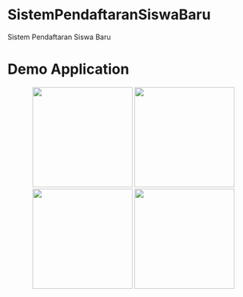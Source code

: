 # SistemPendaftaranSiswaBaru
Sistem Pendaftaran Siswa Baru

# Demo Application
<p align="center">
  <img src="https://imgdb.net/images/6423.jpg" width="200"> <img src="https://imgdb.net/images/6424.png" width="200">
  <img src="https://imgdb.net/images/6425.png" width="200"> <img src="https://imgdb.net/images/6426.png" width="200">
</p>
